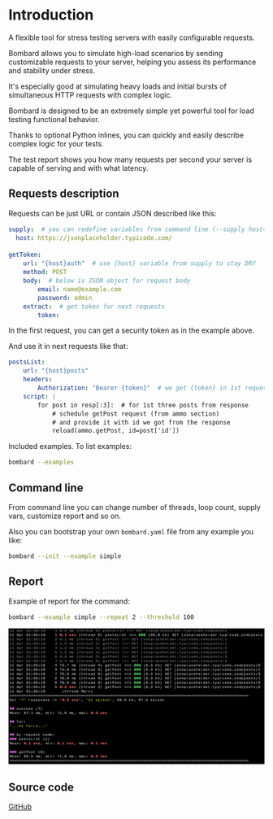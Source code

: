 # Introduction

A flexible tool for stress testing servers with easily configurable requests.

Bombard allows you to simulate high-load scenarios by sending customizable requests to your server, helping you assess its performance and stability under stress.

It's especially good at simulating heavy loads and initial bursts of simultaneous HTTP requests with complex logic.

Bombard is designed to be an extremely simple yet powerful tool for load testing functional behavior.

Thanks to optional Python inlines, you can quickly and easily describe complex logic for your tests.

The test report shows you how many requests per second your server is capable of serving and with what latency.

## Requests description

Requests can be just URL or contain JSON described like this:

```yaml
supply:  # you can redefine variables from command line (--supply host=http://localhost/)
  host: https://jsonplaceholder.typicode.com/

getToken:
    url: "{host}auth"  # use {host} variable from supply to stay DRY
    method: POST
    body:  # below is JSON object for request body
        email: name@example.com
        password: admin
    extract:  # get token for next requests
        token:
```

In the first request, you can get a security token as in the example above.

And use it in next requests like that:

```yaml
postsList:
    url: "{host}posts"
    headers:
        Authorization: "Bearer {token}"  # we get {token} in 1st request
    script: |
        for post in resp[:3]:  # for 1st three posts from response
            # schedule getPost request (from ammo section)
            # and provide it with id we got from the response
            reload(ammo.getPost, id=post['id'])
```

Included examples. To list examples:

```bash
bombard --examples
```

## Command line

From command line you can change number of threads, loop count, supply vars, customize report and so on.

Also you can bootstrap your own `bombard.yaml` file from any example you like:

```bash
bombard --init --example simple
```

## Report

Example of report for the command:

```bash
bombard --example simple --repeat 2 --threshold 100
```

![Simple stdout](images/simple_stdout.png)

## Source code

[GitHub](https://github.com/andgineer/bombard/)
